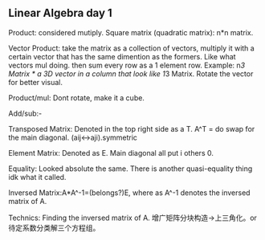 ## Linear Algebra day 1


Product: considered mutiply. Square matrix (quadratic matrix): n*n matrix.

Vector Product: take the matrix as a collection of vectors, multiply it with a certain vector that has the same dimention as the formers. Like what vectors mul doing.
then sum every row as a 1 element row.
Example: n*3 Matrix * a 3D vector in a column that look like 1*3 Matrix. Rotate the vector for better visual.

Product/mul: Dont rotate, make it a cube.

Add/sub:-

Transposed Matrix: Denoted in the top right side as a T. A^T = do swap for the main diagonal. (aij<->aji).symmetric

Element Matrix: Denoted as E. Main diagonal all put i others 0.

Equality: Looked absolute the same.
There is another quasi-equality thing idk what it called.

Inversed Matrix:A*A^-1=(belongs?)E, where as A^-1 denotes the inversed matrix of A.

Technics: Finding the inversed matrix of A. 增广矩阵分块构造->上三角化。or 待定系数分类解三个方程组。
